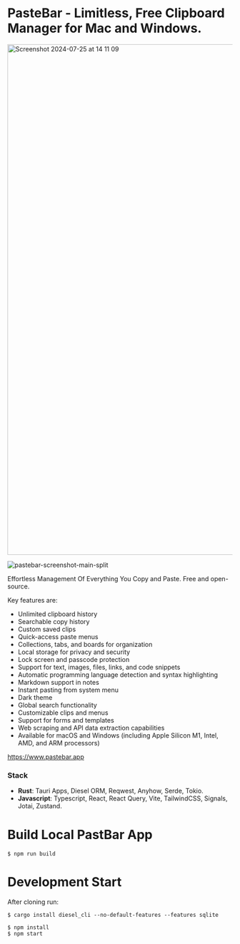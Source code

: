 # PasteBar - Limitless, Free Clipboard Manager for Mac and Windows.
<a href="https://www.pastebar.app"><img width="1144" alt="Screenshot 2024-07-25 at 14 11 09" src="https://github.com/user-attachments/assets/ce861bdb-d7df-4944-885e-12d37177e56d"></a>

![pastebar-screenshot-main-split](https://github.com/user-attachments/assets/c3024edb-67ae-4e92-a02f-a0957fb153a2)



Effortless Management Of Everything You Copy and Paste. Free and open-source.

Key features are:  

- Unlimited clipboard history
- Searchable copy history
- Custom saved clips
- Quick-access paste menus
- Collections, tabs, and boards for organization
- Local storage for privacy and security
- Lock screen and passcode protection
- Support for text, images, files, links, and code snippets
- Automatic programming language detection and syntax highlighting
- Markdown support in notes
- Instant pasting from system menu
- Dark theme
- Global search functionality
- Customizable clips and menus
- Support for forms and templates
- Web scraping and API data extraction capabilities
- Available for macOS and Windows (including Apple Silicon M1, Intel, AMD, and ARM processors)

https://www.pastebar.app

### Stack
* **Rust**: Tauri Apps, Diesel ORM, Reqwest, Anyhow, Serde, Tokio.
* **Javascript**: Typescript, React, React Query, Vite, TailwindCSS, Signals, Jotai, Zustand.

# Build Local PastBar App

```
$ npm run build
```

# Development Start

After cloning run:
```
$ cargo install diesel_cli --no-default-features --features sqlite
```

```
$ npm install
$ npm start
```


